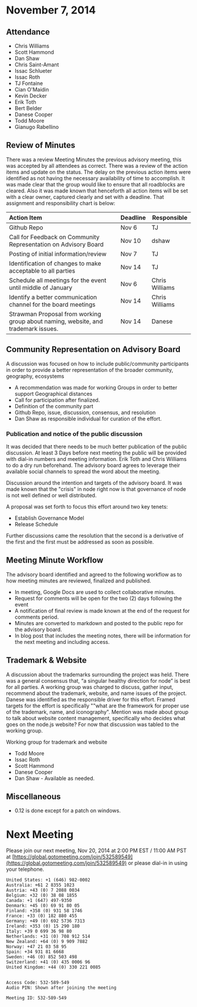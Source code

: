 # November 7, 2014

## Attendance

* Chris Williams
* Scott Hammond
* Dan Shaw
* Chris Saint-Amant
* Issac Schlueter
* Issac Roth
* TJ Fontaine
* Cian O'Maidin
* Kevin Decker
* Erik Toth
* Bert Belder
* Danese Cooper
* Todd Moore
* Gianugo Rabellino

## Review of Minutes

There was a review Meeting Minutes the previous advisory meeting, this was accepted by all attendees as correct. There was a review of the action items and update on the status. The delay on the previous action items were identified as not having the necessary availability of time to accomplish. It was made clear that the group would like to ensure that all roadblocks are cleared. Also it was made known that henceforth all action items will be set with a clear owner, captured clearly and set with a deadline. That assignment and responsibility chart is below:

| Action Item | Deadline | Responsible |
|:------------|----------|-------------|
| Github Repo | Nov 6 | TJ |
| Call for Feedback on Community Representation on Advisory Board | Nov 10 | dshaw |
| Posting of initial information/review | Nov 7 | TJ |
| Identification of changes to make acceptable to all parties | Nov 14 | TJ |
| Schedule all meetings for the event until middle of January | Nov 6 | Chris Williams |
| Identify a better communication channel for the board meetings | Nov 14 | Chris Williams |
| Strawman Proposal from working group about naming, website, and trademark issues. | Nov 14 | Danese |

## Community Representation on Advisory Board

A discussion was focused on how to include public/community participants in order to provide a better representation of the broader community, geography, ecosystems
  * A recommendation was made for working Groups in order to better support Geographical distances
  * Call for participation after finalized.
  * Definition of the community part
  * Github Repo, issue, discussion, consensus, and resolution
  * Dan Shaw as responsible individual for curation of the effort.

### Publication and notice of the public discussion
It was decided that there needs to be much better publication of the public discussion. At least 3 Days before next meeting the public will be provided with dial-in numbers and meeting information. Erik Toth and Chris Williams to do a dry run beforehand. The advisory board agrees to leverage their available social channels to spread the word about the meeting.



Discussion around the intention and targets of the advisory board. It was made known that the "crisis" in node right now is that governance of node is not well defined or well distributed.

A proposal was set forth to focus this effort around two key tenets:

* Establish Governance Model
* Release Schedule

Further discussions came the resolution that the second is a derivative of the first and the first must be addressed as soon as possible.

## Meeting Minute Workflow
The advisory board identified and agreed to the following workflow as to how meeting minutes are reviewed, finalized and published.

* In meeting, Google Docs are used to collect collaborative minutes.
* Request for comments will be open for the two (2) days following the event
* A notification of final review is made known at the end of the request for comments period.
* Minutes are converted to markdown and posted to the public repo for the advisory board.
* In blog post that includes the meeting notes, there will be information for the next meeting and including access.

## Trademark & Website
A discussion about the trademarks surrounding the project was held. There was a general consensus that, “a singular healthy direction for node” is best for all parties. A working group was charged to discuss, gather input, recommend about the trademark, website, and name issues of the project. Danese was identified as the responsible driver for this effort. Framed targets for the effort is specifically ""what are the framework for proper use of the trademark, name, and iconography". Mention was made about group to talk about website content management, specifically who decides what goes on the node.js website? For now that discussion was tabled to the working group.

Working group for trademark and website

* Todd Moore
* Issac Roth
* Scott Hammond
* Danese Cooper
* Dan Shaw - Available as needed.


## Miscellaneous
* 0.12 is done except for a patch on windows.

# Next Meeting

Please join our next meeting, Nov 20, 2014 at 2:00 PM EST / 11:00 AM PST at [https://global.gotomeeting.com/join/532589549](https://global.gotomeeting.com/join/532589549) or please dial-in in using your telephone.

```
United States: +1 (646) 982-0002
Australia: +61 2 8355 1023
Austria: +43 (0) 7 2088 0034
Belgium: +32 (0) 38 08 1855
Canada: +1 (647) 497-9350
Denmark: +45 (0) 69 91 80 05
Finland: +358 (0) 931 58 1746
France: +33 (0) 182 880 455
Germany: +49 (0) 692 5736 7313
Ireland: +353 (0) 15 290 180
Italy: +39 0 699 36 98 80
Netherlands: +31 (0) 708 912 514
New Zealand: +64 (0) 9 909 7882
Norway: +47 21 03 58 95
Spain: +34 931 81 6668
Sweden: +46 (0) 852 503 498
Switzerland: +41 (0) 435 0006 96
United Kingdom: +44 (0) 330 221 0085


Access Code: 532-589-549
Audio PIN: Shown after joining the meeting

Meeting ID: 532-589-549
```
